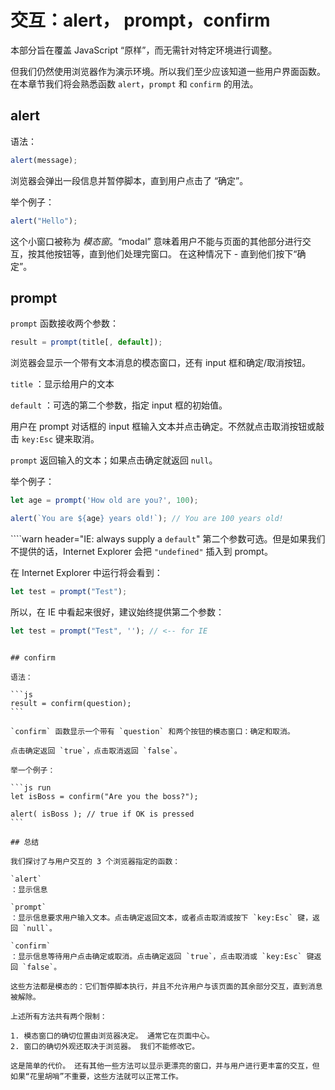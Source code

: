 # 交互：alert， prompt，confirm

本部分旨在覆盖 JavaScript “原样”，而无需针对特定环境进行调整。

但我们仍然使用浏览器作为演示环境。所以我们至少应该知道一些用户界面函数。在本章节我们将会熟悉函数 `alert`，`prompt` 和 `confirm` 的用法。

## alert

语法：

```js
alert(message);
```

浏览器会弹出一段信息并暂停脚本，直到用户点击了 “确定”。

举个例子：

```js run
alert("Hello");
```

这个小窗口被称为 *模态窗*。“modal” 意味着用户不能与页面的其他部分进行交互，按其他按钮等，直到他们处理完窗口。 在这种情况下 - 直到他们按下“确定”。

## prompt

`prompt` 函数接收两个参数：

```js no-beautify
result = prompt(title[, default]);
```

浏览器会显示一个带有文本消息的模态窗口，还有 input 框和确定/取消按钮。

`title`
：显示给用户的文本

`default`
：可选的第二个参数，指定 input 框的初始值。

用户在 prompt 对话框的 input 框输入文本并点击确定。不然就点击取消按钮或敲击 `key:Esc` 键来取消。

`prompt` 返回输入的文本；如果点击确定就返回 `null`。

举个例子：

```js run
let age = prompt('How old are you?', 100);

alert(`You are ${age} years old!`); // You are 100 years old!
```

````warn header="IE: always supply a `default`"
第二个参数可选。但是如果我们不提供的话，Internet Explorer 会把 `"undefined"` 插入到 prompt。

在 Internet Explorer 中运行将会看到：

```js run
let test = prompt("Test");
```

所以，在 IE 中看起来很好，建议始终提供第二个参数：

```js run
let test = prompt("Test", ''); // <-- for IE
```
````

## confirm

语法：

```js
result = confirm(question);
```

`confirm` 函数显示一个带有 `question` 和两个按钮的模态窗口：确定和取消。

点击确定返回 `true`，点击取消返回 `false`。

举一个例子：

```js run
let isBoss = confirm("Are you the boss?");

alert( isBoss ); // true if OK is pressed
```

## 总结

我们探讨了与用户交互的 3 个浏览器指定的函数：

`alert`
：显示信息

`prompt`
：显示信息要求用户输入文本。点击确定返回文本，或者点击取消或按下 `key:Esc` 键，返回 `null`。

`confirm`
：显示信息等待用户点击确定或取消。点击确定返回 `true`，点击取消或 `key:Esc` 键返回 `false`。

这些方法都是模态的：它们暂停脚本执行，并且不允许用户与该页面的其余部分交互，直到消息被解除。

上述所有方法共有两个限制：

1. 模态窗口的确切位置由浏览器决定。 通常它在页面中心。
2. 窗口的确切外观还取决于浏览器。 我们不能修改它。

这是简单的代价。 还有其他一些方法可以显示更漂亮的窗口，并与用户进行更丰富的交互，但如果“花里胡哨”不重要，这些方法就可以正常工作。
